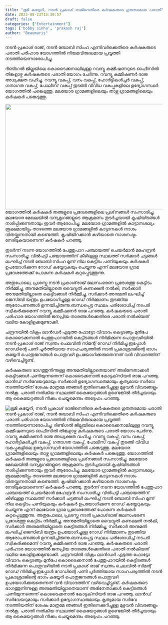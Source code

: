 ```yaml
---
title: "ഭൂമി കയ്യേറി, നടൻ പ്രകാശ് രാജിനെതിരെ കർഷകരുടെ ഗുരുതരമായ പരാതി"
date: 2023-08-23T15:30:57
draft: false
categories: ["Entertainment"]
tags: ['bobby sinha', 'prakash raj']
author: "Beaumaris"
---
```


നടൻ പ്രകാശ് രാജ്, നടൻ ബോബി സിംഹ എന്നിവർക്കെതിരെ കർഷകരുടെ പരാതി പരിഹാര യോഗത്തിൽ നിയമവിരുദ്ധമായ പ്രവൃത്തി നടത്തിയെന്നാരോപിച്ചു.

ദിണ്ടിഗൽ ജില്ലയിലെ കൊടൈക്കനാലിലുള്ള റവന്യൂ കമ്മീഷണറുടെ ഓഫീസിൽ തിങ്കളാഴ്ച കർഷകരുടെ പരാതി യോഗം ചേർന്നു. റവന്യൂ കമ്മീഷണർ രാജ അധ്യക്ഷത വഹിച്ചു. റവന്യൂ വകുപ്പ്, വനം വകുപ്പ്, ഹോർട്ടികൾച്ചർ വകുപ്പ്, ഗതാഗത വകുപ്പ്, പോലീസ് വകുപ്പ് തുടങ്ങി വിവിധ വകുപ്പുകളിലെ ഉദ്യോഗസ്ഥർ യോഗത്തിൽ പങ്കെടുത്തു. മലയോര ഗ്രാമങ്ങളിലെയും താഴ്ന്ന ഗ്രാമങ്ങളിലെയും കർഷകർ പങ്കെടുത്തു.

<img class="size-full wp-image-415565 aligncenter" src="https://cdn.boolokam.com/articles/2023/08/dqdffg.jpg" alt="" width="600" height="337" />യോഗത്തിൽ കർഷകർ തങ്ങളുടെ പ്രദേശങ്ങളിലെ പ്രശ്‌നങ്ങൾ സംസാരിച്ചു. മലയോര മേഖലയിൽ വന്യമൃഗങ്ങളുടെ ആക്രമണം തുടർച്ചയായി കൃഷിയിടങ്ങൾ നശിപ്പിക്കുന്നതായും ഇവർ ആരോപിച്ചു. മലയോര ഗ്രാമങ്ങളിൽ കാട്ടാനശല്യം രൂക്ഷമായിട്ടും താഴത്തെ മലയോര ഗ്രാമങ്ങളിൽ കാട്ടാനകൾ നാശം വിതയ്ക്കുന്നതായി കണ്ടെത്തി. കൃഷിയിറക്കാൻ കഴിയാതെ നാശനഷ്ടം നേരിടുകയാണെന്ന് കർഷകർ പറഞ്ഞു.

തുടർന്ന് നടന്ന യോഗത്തിൽ പേത്തുപാറ പഞ്ചായത്ത് ചെയർമാൻ മഹേന്ദ്രൻ സംസാരിച്ചു: വിൽപട്ടി പഞ്ചായത്തിന് കീഴിലുള്ള സ്ഥലത്ത് സർക്കാർ ചട്ടങ്ങൾ ലംഘിച്ച് നടൻ ബോബി സിംഹ മൂന്ന് നില കെട്ടിടം പണിയുകയും കർഷകർ ഉപയോഗിക്കുന്ന റോഡ് കയ്യേറുകയും ചെയ്യുന്നു എന്ന് മലയോര ഗ്രാമ പ്രദേശത്തേക്ക് പോകുന്ന കർഷകർ കുറ്റപ്പെടുത്തുന്നു.

അതുപോലെ, പ്രശസ്ത നടൻ പ്രകാശ്‌രാജ് ജലസംഭരണ ​​പ്രദേശത്തു കെട്ടിടം നിർമ്മിച്ചു, അനുമതിയില്ലാതെ വൈദ്യുതി കണക്ഷൻ നൽകി, സർക്കാർ അനുമതിയില്ലാതെ കെട്ടിടങ്ങൾ നിർമ്മിച്ചു, സർക്കാർ അനുമതി ലംഘിച്ച് ജെസിബി യന്ത്രം ഉപയോഗിച്ചുള്ള റോഡ് നിർമ്മാണം തുടങ്ങിയ ആരോപണങ്ങൾ ഉന്നയിച്ചിരുന്നു.ബന്ധപ്പെട്ട സ്ഥലം പരിശോധിച്ച് നടപടി സ്വീകരിക്കുമെന്ന് റവന്യൂ കമ്മീഷണർ രാജ പറഞ്ഞു. കർഷകരുടെ പരാതി പരിഹാര യോഗത്തിൽ ജനപ്രിയ താരങ്ങൾക്കെതിരെ പരാതി നൽകിയത് വലിയ കോളിളക്കമുണ്ടാക്കി.

ചന്ദ്രനയിൽ വിക്രം ലാൻഡർ എടുത്ത ഫോട്ടോ വിവാദം കെട്ടടങ്ങും മുൻപേ കൊടൈക്കനാൽ പേത്തുപാറയിൽ കെട്ടിടങ്ങൾ നിർമിക്കുന്ന പൊതുവഴിയിൽ നടൻ പ്രകാശ് രാജ് സ്വന്തം ചെലവിൽ സിമന്റ് റോഡ് നിർമിച്ചു.ഇപ്പോൾ റോഡിന്റെ പണി പൂർത്തിയായ സാഹചര്യത്തിൽ നടൻ പ്രകാശ്രാജിന്റെ ഭാഗം കയ്യേറി പൊതുജനങ്ങൾ പൊതുവഴി ഉപയോഗിക്കരുതെന്നത് വൻ വിവാദത്തിന് വഴിവെച്ചിട്ടുണ്ട്.

കർഷകരുടെ ഭാഗത്തുനിന്നുള്ള അനുമതിയില്ലാതെയാണ് അഭിനേതാക്കൾ കെട്ടിടങ്ങൾ പണിയുന്നതെന്ന് കൊടൈക്കനാൽ കോട്ടക്‌സിയർ രാജ പറഞ്ഞു. ലാൻഡ് സർവേയറുമായും സർക്കാർ ഉദ്യോഗസ്ഥരുമായും കൃത്യമായ സർവേ നടത്തിയതിന് ശേഷം മാത്രമേ ഞങ്ങൾ ഇതിനെക്കുറിച്ചുള്ള മുഴുവൻ വിവരങ്ങളും നൽകൂ. പരാതി നൽകിയ സ്ഥലത്ത് കൈയേറ്റങ്ങൾ ഉണ്ടെങ്കിൽ തീർച്ചയായും ആ കൈയേറ്റങ്ങൾ നീക്കം ചെയ്യുമെന്നും അദ്ദേഹം പറഞ്ഞു.


![ഭൂമി കയ്യേറി, നടൻ പ്രകാശ് രാജിനെതിരെ കർഷകരുടെ ഗുരുതരമായ പരാതി](https://cdn.boolokam.com/articles/2023/08/dqdffg.jpg)നടൻ പ്രകാശ് രാജ്, നടൻ ബോബി സിംഹ എന്നിവർക്കെതിരെ കർഷകരുടെ പരാതി പരിഹാര യോഗത്തിൽ നിയമവിരുദ്ധമായ പ്രവൃത്തി നടത്തിയെന്നാരോപിച്ചു. ദിണ്ടിഗൽ ജില്ലയിലെ കൊടൈക്കനാലിലുള്ള റവന്യൂ കമ്മീഷണറുടെ ഓഫീസിൽ തിങ്കളാഴ്ച കർഷകരുടെ പരാതി യോഗം ചേർന്നു. റവന്യൂ കമ്മീഷണർ രാജ അധ്യക്ഷത വഹിച്ചു. റവന്യൂ വകുപ്പ്, വനം വകുപ്പ്, ഹോർട്ടികൾച്ചർ വകുപ്പ്, ഗതാഗത വകുപ്പ്, പോലീസ് വകുപ്പ് തുടങ്ങി വിവിധ വകുപ്പുകളിലെ ഉദ്യോഗസ്ഥർ യോഗത്തിൽ പങ്കെടുത്തു. മലയോര ഗ്രാമങ്ങളിലെയും താഴ്ന്ന ഗ്രാമങ്ങളിലെയും കർഷകർ പങ്കെടുത്തു. യോഗത്തിൽ കർഷകർ തങ്ങളുടെ പ്രദേശങ്ങളിലെ പ്രശ്‌നങ്ങൾ സംസാരിച്ചു. മലയോര മേഖലയിൽ വന്യമൃഗങ്ങളുടെ ആക്രമണം തുടർച്ചയായി കൃഷിയിടങ്ങൾ നശിപ്പിക്കുന്നതായും ഇവർ ആരോപിച്ചു. മലയോര ഗ്രാമങ്ങളിൽ കാട്ടാനശല്യം രൂക്ഷമായിട്ടും താഴത്തെ മലയോര ഗ്രാമങ്ങളിൽ കാട്ടാനകൾ നാശം വിതയ്ക്കുന്നതായി കണ്ടെത്തി. കൃഷിയിറക്കാൻ കഴിയാതെ നാശനഷ്ടം നേരിടുകയാണെന്ന് കർഷകർ പറഞ്ഞു. തുടർന്ന് നടന്ന യോഗത്തിൽ പേത്തുപാറ പഞ്ചായത്ത് ചെയർമാൻ മഹേന്ദ്രൻ സംസാരിച്ചു: വിൽപട്ടി പഞ്ചായത്തിന് കീഴിലുള്ള സ്ഥലത്ത് സർക്കാർ ചട്ടങ്ങൾ ലംഘിച്ച് നടൻ ബോബി സിംഹ മൂന്ന് നില കെട്ടിടം പണിയുകയും കർഷകർ ഉപയോഗിക്കുന്ന റോഡ് കയ്യേറുകയും ചെയ്യുന്നു എന്ന് മലയോര ഗ്രാമ പ്രദേശത്തേക്ക് പോകുന്ന കർഷകർ കുറ്റപ്പെടുത്തുന്നു. അതുപോലെ, പ്രശസ്ത നടൻ പ്രകാശ്‌രാജ് ജലസംഭരണ ​​പ്രദേശത്തു കെട്ടിടം നിർമ്മിച്ചു, അനുമതിയില്ലാതെ വൈദ്യുതി കണക്ഷൻ നൽകി, സർക്കാർ അനുമതിയില്ലാതെ കെട്ടിടങ്ങൾ നിർമ്മിച്ചു, സർക്കാർ അനുമതി ലംഘിച്ച് ജെസിബി യന്ത്രം ഉപയോഗിച്ചുള്ള റോഡ് നിർമ്മാണം തുടങ്ങിയ ആരോപണങ്ങൾ ഉന്നയിച്ചിരുന്നു.ബന്ധപ്പെട്ട സ്ഥലം പരിശോധിച്ച് നടപടി സ്വീകരിക്കുമെന്ന് റവന്യൂ കമ്മീഷണർ രാജ പറഞ്ഞു. കർഷകരുടെ പരാതി പരിഹാര യോഗത്തിൽ ജനപ്രിയ താരങ്ങൾക്കെതിരെ പരാതി നൽകിയത് വലിയ കോളിളക്കമുണ്ടാക്കി. ചന്ദ്രനയിൽ വിക്രം ലാൻഡർ എടുത്ത ഫോട്ടോ വിവാദം കെട്ടടങ്ങും മുൻപേ കൊടൈക്കനാൽ പേത്തുപാറയിൽ കെട്ടിടങ്ങൾ നിർമിക്കുന്ന പൊതുവഴിയിൽ നടൻ പ്രകാശ് രാജ് സ്വന്തം ചെലവിൽ സിമന്റ് റോഡ് നിർമിച്ചു.ഇപ്പോൾ റോഡിന്റെ പണി പൂർത്തിയായ സാഹചര്യത്തിൽ നടൻ പ്രകാശ്രാജിന്റെ ഭാഗം കയ്യേറി പൊതുജനങ്ങൾ പൊതുവഴി ഉപയോഗിക്കരുതെന്നത് വൻ വിവാദത്തിന് വഴിവെച്ചിട്ടുണ്ട്. കർഷകരുടെ ഭാഗത്തുനിന്നുള്ള അനുമതിയില്ലാതെയാണ് അഭിനേതാക്കൾ കെട്ടിടങ്ങൾ പണിയുന്നതെന്ന് കൊടൈക്കനാൽ കോട്ടക്‌സിയർ രാജ പറഞ്ഞു. ലാൻഡ് സർവേയറുമായും സർക്കാർ ഉദ്യോഗസ്ഥരുമായും കൃത്യമായ സർവേ നടത്തിയതിന് ശേഷം മാത്രമേ ഞങ്ങൾ ഇതിനെക്കുറിച്ചുള്ള മുഴുവൻ വിവരങ്ങളും നൽകൂ. പരാതി നൽകിയ സ്ഥലത്ത് കൈയേറ്റങ്ങൾ ഉണ്ടെങ്കിൽ തീർച്ചയായും ആ കൈയേറ്റങ്ങൾ നീക്കം ചെയ്യുമെന്നും അദ്ദേഹം പറഞ്ഞു.
